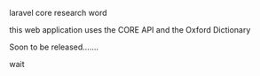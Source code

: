 laravel core research word

this web application uses the CORE API and the Oxford Dictionary 

Soon to be released....... 

wait
